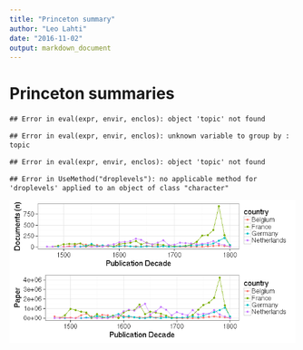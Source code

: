 ```yaml
---
title: "Princeton summary"
author: "Leo Lahti"
date: "2016-11-02"
output: markdown_document
---
```


# Princeton summaries




```
## Error in eval(expr, envir, enclos): object 'topic' not found
```

```
## Error in eval(expr, envir, enclos): unknown variable to group by : topic
```

```
## Error in eval(expr, envir, enclos): object 'topic' not found
```



```
## Error in UseMethod("droplevels"): no applicable method for 'droplevels' applied to an object of class "character"
```

![plot of chunk princeton2](figure/princeton2-1.png)


